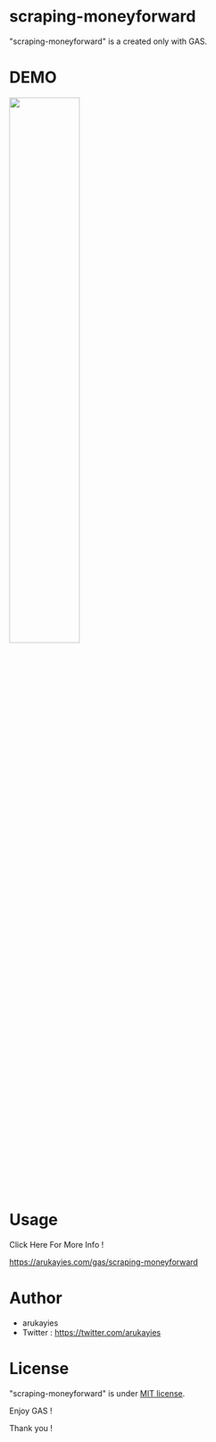 # scraping-moneyforward

"scraping-moneyforward" is a created only with GAS.

# DEMO

[<img src="https://pbs.twimg.com/media/Ea84Y4sVcAIY5j4?format=png&name=small" width=50%>](https://twitter.com/arukayies/status/1274299283202691072)

# Usage

Click Here For More Info !

https://arukayies.com/gas/scraping-moneyforward

# Author

- arukayies
- Twitter : https://twitter.com/arukayies

# License

"scraping-moneyforward" is under [MIT license](https://en.wikipedia.org/wiki/MIT_License).

Enjoy GAS !

Thank you !

